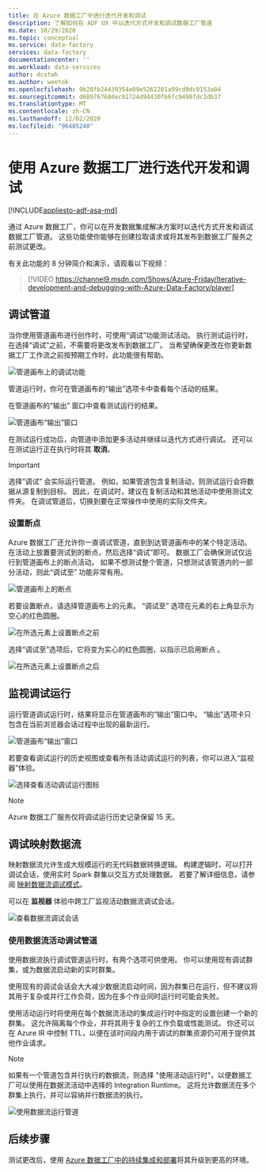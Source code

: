 ```yaml
---
title: 在 Azure 数据工厂中进行迭代开发和调试
description: 了解如何在 ADF UX 中以迭代方式开发和调试数据工厂管道
ms.date: 10/29/2020
ms.topic: conceptual
ms.service: data-factory
services: data-factory
documentationcenter: ''
ms.workload: data-services
author: dcstwh
ms.author: weetok
ms.openlocfilehash: 9b28fb24439354e09e5262281a99cd9dc0153a04
ms.sourcegitcommit: d60976768dec91724d94430fb6fc9498fdc1db37
ms.translationtype: MT
ms.contentlocale: zh-CN
ms.lasthandoff: 12/02/2020
ms.locfileid: "96485240"
---
```

# <a name="iterative-development-and-debugging-with-azure-data-factory"></a>使用 Azure 数据工厂进行迭代开发和调试
[!INCLUDE[appliesto-adf-asa-md](includes/appliesto-adf-asa-md.md)]

通过 Azure 数据工厂，你可以在开发数据集成解决方案时以迭代方式开发和调试数据工厂管道。 这些功能使你能够在创建拉取请求或将其发布到数据工厂服务之前测试更改。 

有关此功能的 8 分钟简介和演示，请观看以下视频：

> [!VIDEO https://channel9.msdn.com/Shows/Azure-Friday/Iterative-development-and-debugging-with-Azure-Data-Factory/player]

## <a name="debugging-a-pipeline"></a>调试管道

当你使用管道画布进行创作时，可使用“调试”功能测试活动。 执行测试运行时，在选择“调试”之前，不需要将更改发布到数据工厂。  当希望确保更改在你更新数据工厂工作流之前按预期工作时，此功能很有帮助。

![管道画布上的调试功能](media/iterative-development-debugging/iterative-development-1.png)

管道运行时，你可在管道画布的“输出”选项卡中查看每个活动的结果。

在管道画布的“输出”  窗口中查看测试运行的结果。

![管道画布“输出”窗口](media/iterative-development-debugging/iterative-development-2.png)

在测试运行成功后，向管道中添加更多活动并继续以迭代方式进行调试。 还可以在测试运行正在执行时将其 **取消**。

> [!IMPORTANT]
> 选择”调试”  会实际运行管道。 例如，如果管道包含复制活动，则测试运行会将数据从源复制到目标。 因此，在调试时，建议在复制活动和其他活动中使用测试文件夹。 在调试管道后，切换到要在正常操作中使用的实际文件夹。

### <a name="setting-breakpoints"></a>设置断点

Azure 数据工厂还允许你一直调试管道，直到到达管道画布中的某个特定活动。 在活动上放置要测试到的断点，然后选择“调试”即可。 数据工厂会确保测试仅运行到管道画布上的断点活动。 如果不想测试整个管道，只想测试该管道内的一部分活动，则此“调试至”  功能非常有用。

![管道画布上的断点](media/iterative-development-debugging/iterative-development-3.png)

若要设置断点，请选择管道画布上的元素。 “调试至”  选项在元素的右上角显示为空心的红色圆圈。

![在所选元素上设置断点之前](media/iterative-development-debugging/iterative-development-4.png)

选择“调试至”选项后，它将变为实心的红色圆圈，以指示已启用断点  。

![在所选元素上设置断点之后](media/iterative-development-debugging/iterative-development-5.png)

## <a name="monitoring-debug-runs"></a>监视调试运行

运行管道调试运行时，结果将显示在管道画布的“输出”窗口中。 “输出”选项卡只包含在当前浏览器会话过程中出现的最新运行。 

![管道画布“输出”窗口](media/iterative-development-debugging/iterative-development-2.png)

若要查看调试运行的历史视图或查看所有活动调试运行的列表，你可以进入“监视器”体验。 

![选择查看活动调试运行图标](media/iterative-development-debugging/view-debug-runs.png)

> [!NOTE]
> Azure 数据工厂服务仅将调试运行历史记录保留 15 天。 

## <a name="debugging-mapping-data-flows"></a>调试映射数据流

映射数据流允许生成大规模运行的无代码数据转换逻辑。 构建逻辑时，可以打开调试会话，使用实时 Spark 群集以交互方式处理数据。 若要了解详细信息，请参阅 [映射数据流调试模式](concepts-data-flow-debug-mode.md)。

可以在 **监视器** 体验中跨工厂监视活动数据流调试会话。

![查看数据流调试会话](media/iterative-development-debugging/view-dataflow-debug-sessions.png)
 
### <a name="debugging-a-pipeline-with-a-data-flow-activity"></a>使用数据流活动调试管道

使用数据流执行调试管道运行时，有两个选项可供使用。 你可以使用现有调试群集，或为数据流启动新的实时群集。

使用现有的调试会话会大大减少数据流启动时间，因为群集已在运行，但不建议将其用于复杂或并行工作负荷，因为在多个作业同时运行时可能会失败。

使用活动运行时将使用在每个数据流活动的集成运行时中指定的设置创建一个新的群集。 这允许隔离每个作业，并将其用于复杂的工作负载或性能测试。 你还可以在 Azure IR 中控制 TTL，以便在该时间段内用于调试的群集资源仍可用于提供其他作业请求。

> [!NOTE]
> 如果有一个管道包含并行执行的数据流，则选择 "使用活动运行时"，以便数据工厂可以使用在数据流活动中选择的 Integration Runtime。 这将允许数据流在多个群集上执行，并可以容纳并行数据流的执行。

![使用数据流运行管道](media/iterative-development-debugging/iterative-development-dataflow.png)

## <a name="next-steps"></a>后续步骤

测试更改后，使用 [Azure 数据工厂中的持续集成和部署](continuous-integration-deployment.md)将其升级到更高的环境。
